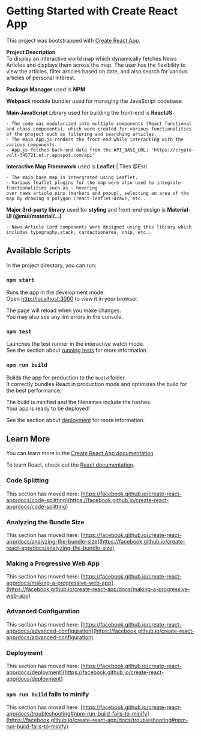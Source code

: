 # Getting Started with Create React App

This project was bootstrapped with [Create React App](https://github.com/facebook/create-react-app).

**Project Description**<br>
To display an interactive world map which dynamically fetches News Articles and displays them across the map. The user has the flexibility to view the articles, filter articles based on date, and also search for various articles of personal interest. 

**Package Manager** used is **NPM** <br>

**Webpack** module bundler used for managing the JavaScript codebase<br>

**Main JavaScript** Library used for building the front-end is **ReactJS** 

    - The code was modularized into multiple components (React functional and class components), which were created for various functionalities of the project such as filtering and searching articles. 
    - The main App.js renders the front-end while interacting with the various components. 
    - App.js fetches back-end data from the API_BASE_URL: 'https://crypto-volt-345721.et.r.appspot.com/api'

**Interactive Map Framework** used is **Leaflet** | Tiles @Esri 

    - The main base map is intergrated using Leaflet.
    - Various leaflet plugins for the map were also used to integrate functionalities such as - hovering 
    over news article pins (markers and popup), selecting an area of the map by drawing a polygon (react-leaflet-draw), etc..

 **Major 3rd-party library** used for **styling** and front-end design is **Material-UI (@mui/material/...)** 
 
    - News Article Card components were designed using this library which includes typography,stack, cardactionarea, chip, etc..


## Available Scripts

In the project directory, you can run:

### `npm start`

Runs the app in the development mode.\
Open [http://localhost:3000](http://localhost:3000) to view it in your browser.

The page will reload when you make changes.\
You may also see any lint errors in the console.

### `npm test`

Launches the test runner in the interactive watch mode.\
See the section about [running tests](https://facebook.github.io/create-react-app/docs/running-tests) for more information.

### `npm run build`

Builds the app for production to the `build` folder.\
It correctly bundles React in production mode and optimizes the build for the best performance.

The build is minified and the filenames include the hashes.\
Your app is ready to be deployed!

See the section about [deployment](https://facebook.github.io/create-react-app/docs/deployment) for more information.

## Learn More

You can learn more in the [Create React App documentation](https://facebook.github.io/create-react-app/docs/getting-started).

To learn React, check out the [React documentation](https://reactjs.org/).

### Code Splitting

This section has moved here: [https://facebook.github.io/create-react-app/docs/code-splitting](https://facebook.github.io/create-react-app/docs/code-splitting)

### Analyzing the Bundle Size

This section has moved here: [https://facebook.github.io/create-react-app/docs/analyzing-the-bundle-size](https://facebook.github.io/create-react-app/docs/analyzing-the-bundle-size)

### Making a Progressive Web App

This section has moved here: [https://facebook.github.io/create-react-app/docs/making-a-progressive-web-app](https://facebook.github.io/create-react-app/docs/making-a-progressive-web-app)

### Advanced Configuration

This section has moved here: [https://facebook.github.io/create-react-app/docs/advanced-configuration](https://facebook.github.io/create-react-app/docs/advanced-configuration)

### Deployment

This section has moved here: [https://facebook.github.io/create-react-app/docs/deployment](https://facebook.github.io/create-react-app/docs/deployment)

### `npm run build` fails to minify

This section has moved here: [https://facebook.github.io/create-react-app/docs/troubleshooting#npm-run-build-fails-to-minify](https://facebook.github.io/create-react-app/docs/troubleshooting#npm-run-build-fails-to-minify)

